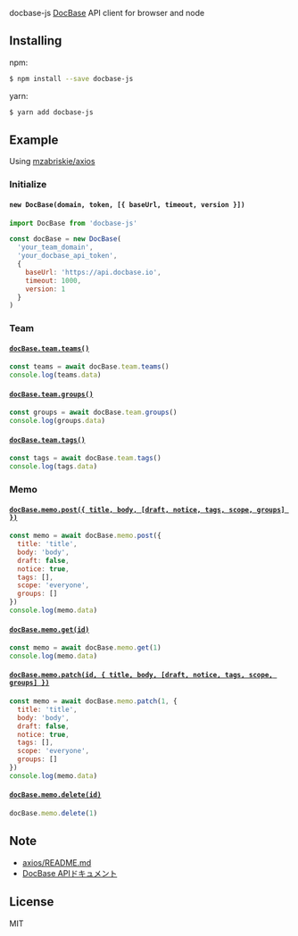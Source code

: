docbase-js
[DocBase](https://docbase.io) API client for browser and node

## Installing
npm:
```sh
$ npm install --save docbase-js
```

yarn:
```sh
$ yarn add docbase-js
```

## Example
Using [mzabriskie/axios](https://github.com/mzabriskie/axios)

### Initialize
#### `new DocBase(domain, token, [{ baseUrl, timeout, version }])`
```js
import DocBase from 'docbase-js'

const docBase = new DocBase(
  'your_team_domain',
  'your_docbase_api_token',
  {
    baseUrl: 'https://api.docbase.io',
    timeout: 1000,
    version: 1
  }
)
```

### Team
#### [`docBase.team.teams()`](https://help.docbase.io/posts/92977)
```js
const teams = await docBase.team.teams()
console.log(teams.data)
```

#### [`docBase.team.groups()`](https://help.docbase.io/posts/92978)
```js
const groups = await docBase.team.groups()
console.log(groups.data)
```

#### [`docBase.team.tags()`](https://help.docbase.io/posts/92979)
```js
const tags = await docBase.team.tags()
console.log(tags.data)
```

### Memo
#### [`docBase.memo.post({ title, body, [draft, notice, tags, scope, groups] })`](https://help.docbase.io/posts/92980)
```js
const memo = await docBase.memo.post({
  title: 'title',
  body: 'body',
  draft: false,
  notice: true,
  tags: [],
  scope: 'everyone',
  groups: []
})
console.log(memo.data)
```

#### [`docBase.memo.get(id)`](https://help.docbase.io/posts/97204)
```js
const memo = await docBase.memo.get(1)
console.log(memo.data)
```

#### [`docBase.memo.patch(id, { title, body, [draft, notice, tags, scope, groups] })`](https://help.docbase.io/posts/92981)
```js
const memo = await docBase.memo.patch(1, {
  title: 'title',
  body: 'body',
  draft: false,
  notice: true,
  tags: [],
  scope: 'everyone',
  groups: []
})
console.log(memo.data)
```

#### [`docBase.memo.delete(id)`](https://help.docbase.io/posts/92982)
```js
docBase.memo.delete(1)
```

## Note
- [axios/README.md](https://github.com/mzabriskie/axios/blob/master/README.md)
- [DocBase APIドキュメント](https://help.docbase.io/posts/45703)

## License
MIT
